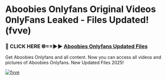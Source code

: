 # Aboobies Onlyfans Original Videos 0nlyFans Leaked - Files Updated! (fvve)

<h3>🔴 CLICK HERE 🌐==►► <a href="https://tinyurl.com/2wckxsce" rel="nofollow">Aboobies Onlyfans Updated Files</a></h3>

Get Aboobies Onlyfans and all content. Now you can access all videos and pictures of Aboobies Onlyfans. New Updated Files 2025!

[![fvve](https://i.imgur.com/AFduVYN.gif)](https://tinyurl.com/2wckxsce)
